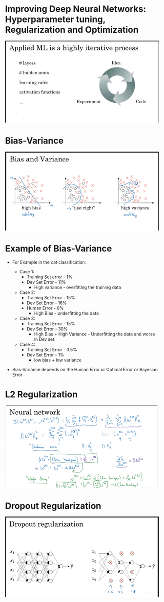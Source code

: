 # Improving Deep Neural Networks: Hyperparameter tuning, Regularization and Optimization

![Applied ML](https://github.com/susantamoh84/DeepLearning/blob/master/Course2/applied%20nn.GIF)

# Bias-Variance

![Bias-variance](https://github.com/susantamoh84/DeepLearning/blob/master/Course2/bias-variance.GIF)

# Example of Bias-Variance

  - For Example in the cat classification:
    - Case 1:
      - Training Set error - 1%
      - Dev Set Error - 11%
        - High variance - overfitting the training data
    - Case 2:
      - Training Set Error - 15%
      - Dev Set Error - 16%
      - Human Error - 0%
        - High Bias - underfitting the data
    - Case 3:
      - Training Set Error - 15%
      - Dev Set Error - 30%
        - High Bias +  High Variance - Underfitting the data and worse in Dev set.
    - Case 4:
      - Training Set Error - 0.5%
      - Dev Set Error - 1%
        - low bias + low variance

  - Bias-Variance depends on the Human Error or Optimal Error or Bayesian Error
  
# L2 Regularization
  
  ![L2 Regularization](https://github.com/susantamoh84/DeepLearning/blob/master/Course2/L2%20Regularization.GIF)

# Dropout Regularization

  ![Dropout](https://github.com/susantamoh84/DeepLearning/blob/master/Course2/dropout.GIF)
